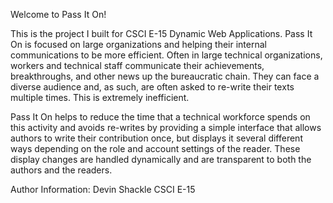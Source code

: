 Welcome to Pass It On!

This is the project I built for CSCI E-15 Dynamic Web Applications. Pass It On is focused on 
large organizations and helping their internal communications to be more efficient. Often in 
large technical organizations, workers and technical staff communicate their achievements, 
breakthroughs, and other news up the bureaucratic chain. They can face a diverse audience and, 
as such, are often asked to re-write their texts multiple times. This is extremely inefficient.

Pass It On helps to reduce the time that a technical workforce spends on this activity and 
avoids re-writes by providing a simple interface that allows authors to write their
contribution once, but displays it several different ways depending on the role and account
settings of the reader. These display changes are handled dynamically and are transparent 
to both the authors and the readers.



Author Information:
Devin Shackle
CSCI E-15